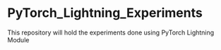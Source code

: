 # PyTorch_Lightning_Experiments
This repository will hold the experiments done using PyTorch Lightning Module
